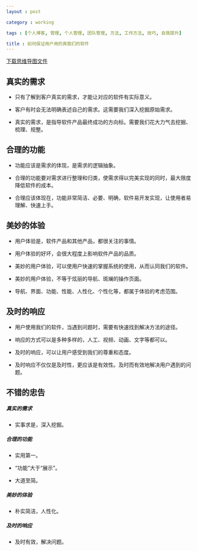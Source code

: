 ```yaml
---
layout : post

category : working

tags : [个人博客, 管理, 个人管理, 团队管理, 方法, 工作方法, 技巧, 自我提升]

title : 如何保证用户用的爽我们的软件
---
```


[下载思维导图文件](https://docs.google.com/file/d/0B7UFT4BR96esX1NDQTRDNlhTak0/edit?usp=sharing)

## 真实的需求

- 只有了解到客户真实的需求，才能让对应的软件有实际意义。

- 客户有时会无法明确表述自己的需求。这需要我们深入挖掘原始需求。

- 真实的需求，是指导软件产品最终成功的方向标。需要我们花大力气去挖掘、梳理、规整。


## 合理的功能

- 功能应该是需求的体现，是需求的逻辑抽象。

- 合理的功能要对需求进行整理和归类，使需求得以完美实现的同时，最大限度降低软件的成本。

- 合理应该体现在，功能非常简洁、必要、明确，软件易开发实现，让使用者易理解、快速上手。


## 美妙的体验

- 用户体验是，软件产品和其他产品，都很关注的事情。

- 用户体验的好坏，会很大程度上影响软件产品的品质。

- 美妙的用户体验，可以使用户快速的掌握系统的使用，从而认同我们的软件。

- 美妙的用户体验，不等于炫丽的导航、斑斓的操作页面。

- 导航、界面、功能、性能、人性化、个性化等，都属于体验的考虑范围。


## 及时的响应

- 用户使用我们的软件，当遇到问题时，需要有快速找到解决方法的途径。

- 响应的方式可以是多种多样的，人工、视频、动画、文字等都可以。

- 及时的响应，可以让用户感受到我们的尊重和态度。

- 及时响应不仅仅是及时性，更应该是有效性。及时而有效地解决用户遇到的问题。


## 不错的忠告


##### 真实的需求

- 实事求是，深入挖掘。

##### 合理的功能

- 实用第一。

- “功能”大于“展示”。

- 大道至简。

##### 美妙的体验

- 朴实简洁，人性化。

##### 及时的响应

- 及时有效，解决问题。